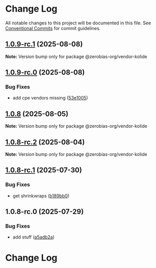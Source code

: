 # Change Log

All notable changes to this project will be documented in this file.
See [Conventional Commits](https://conventionalcommits.org) for commit guidelines.

## [1.0.9-rc.1](https://github.com/zerobias-org/vendor/compare/@zerobias-org/vendor-kolide@1.0.9-rc.0...@zerobias-org/vendor-kolide@1.0.9-rc.1) (2025-08-08)

**Note:** Version bump only for package @zerobias-org/vendor-kolide





## [1.0.9-rc.0](https://github.com/zerobias-org/vendor/compare/@zerobias-org/vendor-kolide@1.0.8...@zerobias-org/vendor-kolide@1.0.9-rc.0) (2025-08-08)


### Bug Fixes

* add cpe vendors missing ([53e1005](https://github.com/zerobias-org/vendor/commit/53e100520e848be73b2cba8a0ef4f184844b8abb))





## [1.0.8](https://github.com/zerobias-org/vendor/compare/@zerobias-org/vendor-kolide@1.0.8-rc.2...@zerobias-org/vendor-kolide@1.0.8) (2025-08-05)

**Note:** Version bump only for package @zerobias-org/vendor-kolide





## [1.0.8-rc.2](https://github.com/zerobias-org/vendor/compare/@zerobias-org/vendor-kolide@1.0.8-rc.1...@zerobias-org/vendor-kolide@1.0.8-rc.2) (2025-08-04)

**Note:** Version bump only for package @zerobias-org/vendor-kolide





## [1.0.8-rc.1](https://github.com/zerobias-org/vendor/compare/@zerobias-org/vendor-kolide@1.0.8-rc.0...@zerobias-org/vendor-kolide@1.0.8-rc.1) (2025-07-30)


### Bug Fixes

* get shrinkwraps ([b189bb0](https://github.com/zerobias-org/vendor/commit/b189bb0cf53ad66427530ccc0eab7824527942d3))





## 1.0.8-rc.0 (2025-07-29)


### Bug Fixes

* add stuff ([a5adb2a](https://github.com/zerobias-org/vendor/commit/a5adb2aecd0670c42e9077affecb6a047bf30fc6))





# Change Log
